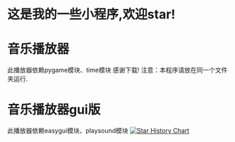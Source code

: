# 这是我的一些小程序,欢迎star!
# 音乐播放器
此播放器依赖pygame模块、time模块
感谢下载!
注意：本程序请放在同一个文件夹运行.
# 音乐播放器gui版
此播放器依赖easygui模块、playsound模块
[![Star History Chart](https://api.star-history.com/svg?repos=zxrpn/Miscellaneous-boxes&type=Date)](https://star-history.com/#zxrpn/Miscellaneous-boxes&Date)
